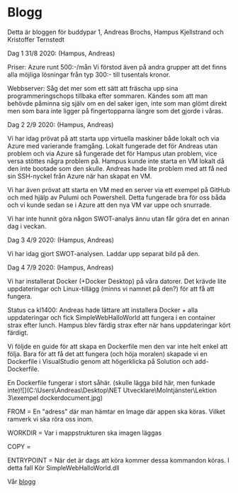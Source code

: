 # Blogg

Detta är bloggen för buddypar 1, Andreas Brochs, Hampus Kjellstrand och Kristoffer Ternstedt

Dag 1 31/8 2020: 
(Hampus, Andreas)

Priser: 
Azure runt 500:-/mån
Vi förstod även på andra grupper att det finns alla möjliga lösningar från typ 300:- till tusentals kronor.

Webbserver: 
Såg det mer som ett sätt att fräscha upp sina programmeringschops tillbaka efter sommaren.
Kändes som att man behövde påminna sig själv om en del saker igen, inte som man glömt direkt men som bara inte ligger på fingertopparna längre som det gjorde i våras.



Dag 2 2/9 2020:
(Hampus, Andreas)

Vi har idag prövat på att starta upp virtuella maskiner både lokalt och via Azure med varierande framgång.
Lokalt fungerade det för Andreas utan problem och via Azure så fungerade det för Hampus utan problem, vice versa stöttes några problem på.
Hampus kunde inte starta en VM lokalt då den inte bootade som den skulle. Andreas hade lite problem med att få ned sin SSH-nyckel från Azure när han skapat en VM.

Vi har även prövat att starta en VM med en server via ett exempel på GitHub och med hjälp av Pulumi och Powershell.
Detta fungerade bra för oss båda och vi kunde sedan se i Azure att den nya VM var uppe och snurrade.

Vi har inte hunnit göra någon SWOT-analys ännu utan får göra det en annan dag i veckan.

Dag 3 4/9 2020:
(Hampus, Andreas)

Vi har idag gjort SWOT-analysen. Laddar upp separat bild på den. 



Dag 4 7/9 2020:
(Hampus, Andreas)

Vi har installerat Docker (+Docker Desktop) på våra datorer. Det krävde lite uppdateringar och Linux-tillägg (minns vi namnet på den?) för att få att fungera. 

Status ca kl1400: Andreas hade lättare att installera Docker + alla uppdateringar och fick SimpleWebHalloWorld att fungera i en container strax efter lunch. Hampus blev färdig strax efter när hans uppdateringar kört färdigt.

Vi följde en guide för att skapa en Dockerfile men den var inte helt enkel att följa. Bara för att få det att fungera (och höja moralen) skapade vi en Dockerfile i VisualStudio genom att högerklicka på Solution och add-Dockerfile. 

En Dockerfile fungerar i stort såhär.
(skulle lägga bild här, men funkade inte)![](C:\Users\Andreas\Desktop\NET Utvecklare\Molntjänster\Lektion 3\exempel dockerdocument.jpg)

FROM = En "adress" där man hämtar en Image där appen ska köras. Vilket ramverk vi ska röra oss inom.

WORKDIR = Var i mappstrukturen ska imagen läggas

COPY = 

ENTRYPOINT = När det är dags att köra kommer dessa kommandon köras. I detta fall Kör SimpleWebHalloWorld.dll

Vår [blogg](index.md)
